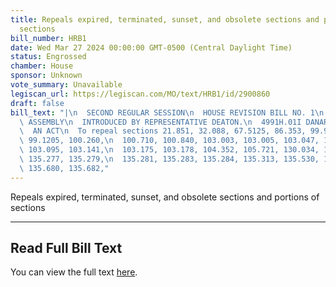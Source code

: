 ```yaml
---
title: Repeals expired, terminated, sunset, and obsolete sections and portions of
  sections
bill_number: HRB1
date: Wed Mar 27 2024 00:00:00 GMT-0500 (Central Daylight Time)
status: Engrossed
chamber: House
sponsor: Unknown
vote_summary: Unavailable
legiscan_url: https://legiscan.com/MO/text/HRB1/id/2900860
draft: false
bill_text: "|\n  SECOND REGULAR SESSION\n  HOUSE REVISION BILL NO. 1\n  102ND GENERAL\
  \ ASSEMBLY\n  INTRODUCED BY REPRESENTATIVE DEATON.\n  4991H.01I DANARADEMANMILLER,ChiefClerk\n\
  \  AN ACT\n  To repeal sections 21.851, 32.088, 67.5125, 86.353, 99.918, 99.1000,\
  \ 99.1205, 100.260,\n  100.710, 100.840, 103.003, 103.005, 103.047, 103.083, 103.089,\
  \ 103.095, 103.141,\n  103.175, 103.178, 104.352, 105.721, 130.034, 135.204, 135.276,\
  \ 135.277, 135.279,\n  135.281, 135.283, 135.284, 135.313, 135.530, 135.545, 135.546,\
  \ 135.680, 135.682,"
---
```

Repeals expired, terminated, sunset, and obsolete sections and portions of sections

---

## Read Full Bill Text

You can view the full text [here](https://legiscan.com/MO/text/HRB1/id/2900860).
